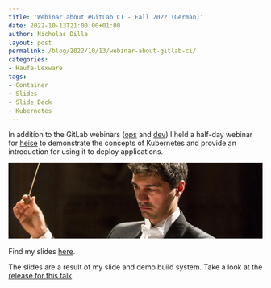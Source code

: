 ```yaml
---
title: 'Webinar about #GitLab CI - Fall 2022 (German)'
date: 2022-10-13T21:00:00+01:00
author: Nicholas Dille
layout: post
permalink: /blog/2022/10/13/webinar-about-gitlab-ci/
categories:
- Haufe-Lexware
tags:
- Container
- Slides
- Slide Deck
- Kubernetes
---
```

In addition to the GitLab webinars ([ops](/blog/2022/10/06/webinar-about-operating-gitlab/) and [dev](/blog/2022/10/13/webinar-about-gitlab-ci/)) I held a half-day webinar for [heise](https://events.heise.de/) to demonstrate the concepts of Kubernetes and provide an introduction for using it to deploy applications.

<img src="/media/2021/06/conductor-5157150_1920_cropped.webp" style="object-fit: cover; object-position: center 30%; width: 100%; height: 150px;" />

<!--more-->

Find my slides [here](/slides/2022-11-10/heise-Webinar-Kubernetes.html).

The slides are a result of my slide and demo build system. Take a look at the [release for this talk](https://github.com/nicholasdille/container-slides/releases/tag/20221013).
